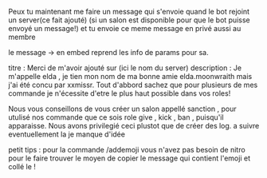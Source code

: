 Peux tu maintenant me faire un message qui s'envoie quand le bot rejoint un server(ce fait ajouté) (si un salon est disponible pour que le bot puisse envoyé un message!) et tu envoie ce meme message en privé aussi au membre


le message -> en embed reprend les info de params pour sa.

titre : Merci de m'avoir ajouté sur (ici le nom du server)
description : 
Je m'appelle elda , je tien mon nom de ma bonne amie elda.moonwraith mais j'ai été concu par xxmissr.
Tout d'abbord sachez que pour plusieurs de mes commande je n'écessite d'etre le plus haut possible dans vos  roles! 


Nous vous conseillons de vous créer un salon appellé sanction , pour utulisé nos commande que ce sois role give , kick , ban , puisqu'il apparaisse. Nous avons privilegié ceci plustot que de créer des log.
a suivre eventuellement la je manque d'idée

petit tips : pour la commande /addemoji vous n'avez pas besoin de nitro pour le faire trouver le moyen de copier le message qui contient l'emoji et collé le ! 